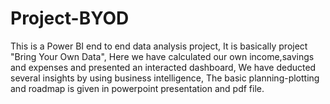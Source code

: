 # Project-BYOD
This is a Power BI end to end data analysis project, 
It is basically project "Bring Your Own Data", 
Here we have calculated our own income,savings and expenses and presented an interacted dashboard, 
We have deducted several insights by using business intelligence, 
The basic planning-plotting and roadmap is given in powerpoint presentation and pdf file.
